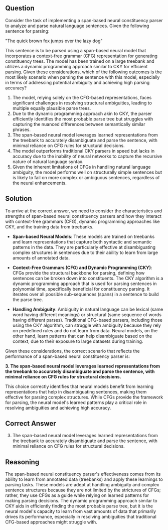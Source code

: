 ## Question

Consider the task of implementing a span-based neural constituency parser to analyze and parse natural language sentences. Given the following sentence for parsing:

"The quick brown fox jumps over the lazy dog"

This sentence is to be parsed using a span-based neural model that incorporates a context-free grammar (CFG) representation for generating constituency trees. The model has been trained on a large treebank and utilizes a dynamic programming approach similar to CKY for efficient parsing. Given these considerations, which of the following outcomes is the most likely scenario when parsing the sentence with this model, especially in terms of addressing potential ambiguity and achieving high parsing accuracy?

1. The model, relying solely on the CFG-based representations, faces significant challenges in resolving structural ambiguities, leading to multiple equally plausible parse trees.
2. Due to the dynamic programming approach akin to CKY, the parser efficiently identifies the most probable parse tree but struggles with capturing the nuanced differences between semantically similar phrases.
3. The span-based neural model leverages learned representations from the treebank to accurately disambiguate and parse the sentence, with minimal reliance on CFG rules for structural decisions.
4. The model outperforms traditional CKY parsers in speed but lacks in accuracy due to the inability of neural networks to capture the recursive nature of natural language syntax.
5. Given the inherent limitations of CFGs in handling natural language ambiguity, the model performs well on structurally simple sentences but is likely to fail on more complex or ambiguous sentences, regardless of the neural enhancements.

## Solution

To arrive at the correct answer, we need to consider the characteristics and strengths of span-based neural constituency parsers and how they interact with context-free grammars (CFG), dynamic programming approaches like CKY, and the training data from treebanks.

- **Span-based Neural Models**: These models are trained on treebanks and learn representations that capture both syntactic and semantic patterns in the data. They are particularly effective at disambiguating complex structures in sentences due to their ability to learn from large amounts of annotated data.

- **Context-Free Grammars (CFG) and Dynamic Programming (CKY)**: CFGs provide the structural backbone for parsing, defining how sentences can be broken down into constituents. The CKY algorithm is a dynamic programming approach that is used for parsing sentences in polynomial time, specifically beneficial for constituency parsing. It iterates over all possible sub-sequences (spans) in a sentence to build the parse tree.

- **Handling Ambiguity**: Ambiguity in natural language can be lexical (same word having different meanings) or structural (same sequence of words having different parses). Traditional CFG-based parsers, including those using the CKY algorithm, can struggle with ambiguity because they rely on predefined rules and do not learn from data. Neural models, on the other hand, learn patterns that can help disambiguate based on the context, due to their exposure to large datasets during training.

Given these considerations, the correct scenario that reflects the performance of a span-based neural constituency parser is:

**3. The span-based neural model leverages learned representations from the treebank to accurately disambiguate and parse the sentence, with minimal reliance on CFG rules for structural decisions.**

This choice correctly identifies that neural models benefit from learning representations that help in disambiguating sentences, making them effective for parsing complex structures. While CFGs provide the framework for parsing, the neural model's learned patterns play a critical role in resolving ambiguities and achieving high accuracy.

## Correct Answer

3. The span-based neural model leverages learned representations from the treebank to accurately disambiguate and parse the sentence, with minimal reliance on CFG rules for structural decisions.

## Reasoning

The span-based neural constituency parser's effectiveness comes from its ability to learn from annotated data (treebanks) and apply these learnings to parsing tasks. These models are adept at handling ambiguity and complex sentence structures because they are not limited by the strictures of CFGs; rather, they use CFGs as a guide while relying on learned patterns for making parsing decisions. The dynamic programming approach similar to CKY aids in efficiently finding the most probable parse tree, but it is the neural model's capacity to learn from vast amounts of data that primarily drives its performance, especially in resolving ambiguities that traditional CFG-based approaches might struggle with.